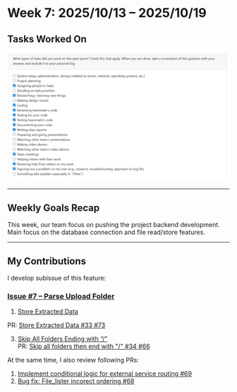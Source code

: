 # Week 7: 2025/10/13 – 2025/10/19

## Tasks Worked On
![Week7 Project Log](img/Week7.png)

---

## Weekly Goals Recap
This week, our team focus on pushing the project backend development.
Main focus on the database connection and file read/store features.

---

## My Contributions

I develop subissue of this feature:
### [Issue #7 – Parse Upload Folder](https://github.com/COSC-499-W2025/capstone-project-team-9/issues/7#issue-3496337875)
1. [Store Extracted Data](https://github.com/COSC-499-W2025/capstone-project-team-9/issues/33)

PR: [Store Extracted Data #33 #73](https://github.com/COSC-499-W2025/capstone-project-team-9/pull/73)

3. [Skip All Folders Ending with “/”](https://github.com/COSC-499-W2025/capstone-project-team-9/issues/34)   
  PR: [Skip all folders then end with "/" #34 #66](https://github.com/COSC-499-W2025/capstone-project-team-9/pull/66)

At the same time, I also review following PRs:
1. [Implement conditional logic for external service routing #69](https://github.com/COSC-499-W2025/capstone-project-team-9/pull/69)
2. [Bug fix: File_lister incorect ordering #68](https://github.com/COSC-499-W2025/capstone-project-team-9/pull/68)
